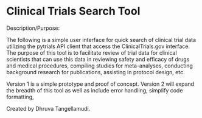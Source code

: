 # Clinical Trials Search Tool

Description/Purpose:

The following is a simple user interface for quick search of clinical trial data utilizing the pytrials API client that access the ClinicalTrials.gov interface. The purpose of this tool is to facilitate review of trial data for clinical scientists that can use this data in reviewing safety and efficacy of drugs and medical procedures, compiling studies for meta-analyses, conducting background research for publications, assisting in protocol design, etc. 

Version 1 is a simple prototype and proof of concept. Version 2 will expand the breadth of this tool as well as include error handling, simplify code formatting,  

Created by Dhruva Tangellamudi. 


